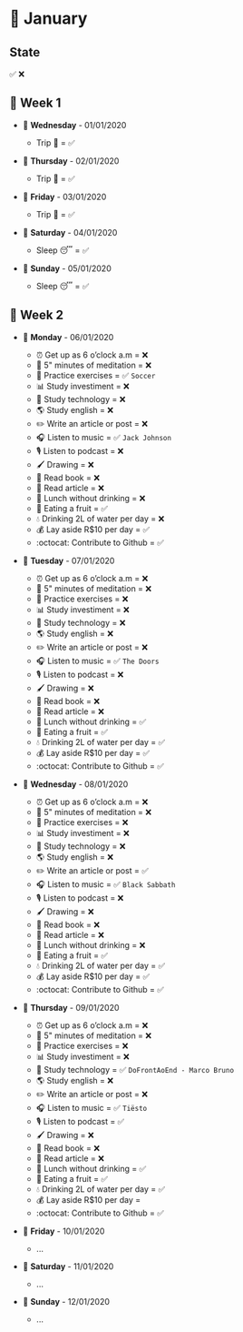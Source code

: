 # 📅 January

## State 
✅ ❌

## 📌 Week 1
  
- 🚩 **Wednesday** - 01/01/2020
  - Trip 🌅 = ✅
  
- 🚩 **Thursday** - 02/01/2020
  - Trip 🌅 = ✅
  
- 🚩 **Friday** - 03/01/2020
  - Trip 🌅 = ✅
  
- 🚩 **Saturday** - 04/01/2020
  - Sleep 😴 = ✅
  
- 🚩 **Sunday** - 05/01/2020
  - Sleep 😴 = ✅
  
## 📌 Week 2
  
- 🚩 **Monday** - 06/01/2020
  - ⏰ Get up as 6 o’clock a.m = ❌
  - 🙏 5" minutes of meditation = ❌
  - 💪 Practice exercises = ✅ `Soccer`
  - 📊 Study investiment = ❌
  - 📱 Study technology = ❌
  - 🌎 Study english = ❌
  - ✏️ Write an article or post = ❌
  - 🎧 Listen to music = ✅ `Jack Johnson`
  - 🎙 Listen to podcast = ❌
  - 🖌 Drawing = ❌
  - 📕 Read book = ❌
  - 📃 Read article = ❌
  - 🍕 Lunch without drinking = ❌
  - 🍎 Eating a fruit = ✅
  - 💧 Drinking 2L of water per day = ❌
  - 💰 Lay aside R$10 per day = ✅
  - :octocat: Contribute to Github = ✅
  
- 🚩 **Tuesday** - 07/01/2020
  - ⏰ Get up as 6 o’clock a.m = ❌
  - 🙏 5" minutes of meditation = ❌
  - 💪 Practice exercises = ❌
  - 📊 Study investiment = ❌
  - 📱 Study technology = ❌
  - 🌎 Study english = ❌
  - ✏️ Write an article or post = ❌
  - 🎧 Listen to music = ✅ `The Doors`
  - 🎙 Listen to podcast = ❌
  - 🖌 Drawing = ❌
  - 📕 Read book = ❌
  - 📃 Read article = ❌
  - 🍕 Lunch without drinking = ✅
  - 🍎 Eating a fruit = ✅
  - 💧 Drinking 2L of water per day = ✅
  - 💰 Lay aside R$10 per day = ✅
  - :octocat: Contribute to Github = ✅
  
- 🚩 **Wednesday** - 08/01/2020
  - ⏰ Get up as 6 o’clock a.m = ❌
  - 🙏 5" minutes of meditation = ❌
  - 💪 Practice exercises = ❌
  - 📊 Study investiment = ❌
  - 📱 Study technology = ❌
  - 🌎 Study english = ❌
  - ✏️ Write an article or post = ✅
  - 🎧 Listen to music = ✅ `Black Sabbath`
  - 🎙 Listen to podcast = ❌
  - 🖌 Drawing = ❌
  - 📕 Read book = ❌
  - 📃 Read article = ❌
  - 🍕 Lunch without drinking = ❌
  - 🍎 Eating a fruit = ✅
  - 💧 Drinking 2L of water per day = ✅
  - 💰 Lay aside R$10 per day = ✅
  - :octocat: Contribute to Github = ✅
  
- 🚩 **Thursday** - 09/01/2020
  - ⏰ Get up as 6 o’clock a.m = ❌
  - 🙏 5" minutes of meditation = ❌
  - 💪 Practice exercises = ❌
  - 📊 Study investiment = ❌
  - 📱 Study technology = ✅ `DoFrontAoEnd - Marco Bruno`
  - 🌎 Study english = ❌
  - ✏️ Write an article or post = ❌
  - 🎧 Listen to music = ✅ `Tiësto`
  - 🎙 Listen to podcast = ✅ 
  - 🖌 Drawing = ❌
  - 📕 Read book = ❌
  - 📃 Read article = ❌
  - 🍕 Lunch without drinking = ✅
  - 🍎 Eating a fruit = ✅
  - 💧 Drinking 2L of water per day = ✅
  - 💰 Lay aside R$10 per day = 
  - :octocat: Contribute to Github = ✅
  
- 🚩 **Friday** - 10/01/2020
  - ...
  
- 🚩 **Saturday** - 11/01/2020
  - ...
  
- 🚩 **Sunday** - 12/01/2020
  - ...